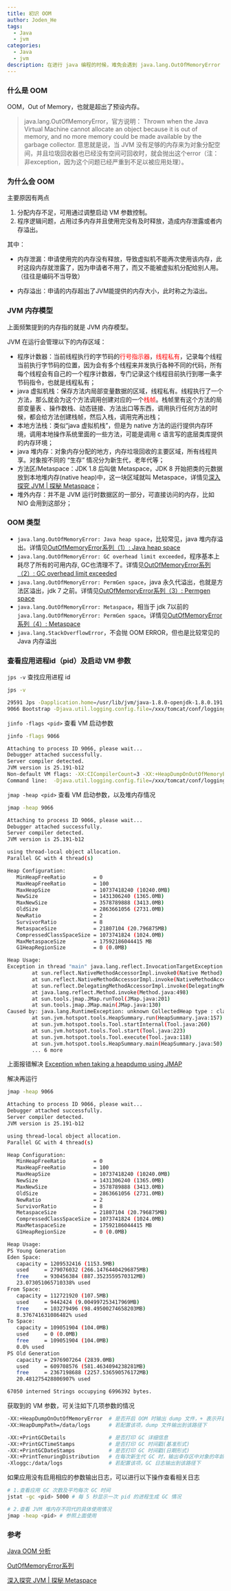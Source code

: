 ```yaml
---
title: 初识 OOM
author: Joden_He
tags: 
  - Java
  - jvm
categories: 
  - Java
  - jvm
description: 在进行 java 编程的时候，难免会遇到 java.lang.OutOfMemoryError (简称 OOM)，也就是程序内存不够用，这里让我们简单的了解一下 OOM。
---
```


### 什么是 OOM

OOM，Out of Memory，也就是超出了预设内存。

> java.lang.OutOfMemoryError，官方说明： Thrown when the Java Virtual Machine cannot allocate an object because it is out of memory, and no more memory could be made available by the garbage collector. 意思就是说，当 JVM 没有足够的内存来为对象分配空间，并且垃圾回收器也已经没有空间可回收时，就会抛出这个error（注：非exception，因为这个问题已经严重到不足以被应用处理）。



### 为什么会 OOM

主要原因有两点

1. 分配内存不足，可用通过调整启动 VM 参数控制。
2. 程序逻辑问题，占用过多内存并且使用完没有及时释放，造成内存泄露或者内存溢出。

其中：

- 内存泄漏：申请使用完的内存没有释放，导致虚拟机不能再次使用该内存，此时这段内存就泄露了，因为申请者不用了，而又不能被虚拟机分配给别人用。（往往是编码不当导致）

- 内存溢出：申请的内存超出了JVM能提供的内存大小，此时称之为溢出。



### JVM 内存模型

上面频繁提到的内存指的就是 JVM 内存模型。

JVM 在运行会管理以下的内存区域：

- 程序计数器：当前线程执行的字节码的<font color="red">行号指示器</font>，<font color="red">线程私有</font>，记录每个线程当前执行字节码的位置，因为会有多个线程来并发执行各种不同的代码，所有每个线程会有自己的一个程序计数器，专门记录这个线程目前执行到哪一条字节码指令，也就是线程私有；
- java 虚拟机栈：保存方法内局部变量数据的区域，线程私有。线程执行了一个方法，那么就会为这个方法调用创建对应的一个<font color="red">栈帧</font>。栈帧里有这个方法的局部变量表 、操作数栈、动态链接、方法出口等东西，调用执行任何方法的时候，都会给方法创建栈帧，然后入栈，调用完再出栈；
- 本地方法栈：类似“java 虚拟机栈”，但是为 native 方法的运行提供内存环境，调用本地操作系统里面的一些方法，可能是调用 c 语言写的底层类库提供的内存环境；
- java 堆内存：对象内存分配的地方，内存垃圾回收的主要区域，所有线程共享。对象按不同的 “生存” 情况分为新生代，老年代等；
- 方法区/Metaspace：JDK 1.8 后叫做 Metaspace，JDK 8 开始把类的元数据放到本地堆内存(native heap)中，这一块区域就叫 Metaspace，详情见[深入探究 JVM | 探秘 Metaspace](https://www.sczyh30.com/posts/Java/jvm-metaspace/)；
- 堆外内存：并不是 JVM 运行时数据区的一部分，可直接访问的内存，比如 NIO 会用到这部分；



### OOM 类型

- `java.lang.OutOfMemoryError: Java heap space`，比较常见，java 堆内存溢出。详情见[OutOfMemoryError系列（1）: Java heap space](https://blog.csdn.net/renfufei/article/details/76350794)
- `java.lang.OutOfMemoryError: GC overhead limit exceeded`，程序基本上耗尽了所有的可用内存, GC也清理不了。详情见[OutOfMemoryError系列（2）: GC overhead limit exceeded](https://blog.csdn.net/renfufei/article/details/77585294)
- `java.lang.OutOfMemoryError: PermGen space`，java 永久代溢出，也就是方法区溢出，jdk 7 之前。详情见[OutOfMemoryError系列（3）: Permgen space](https://blog.csdn.net/renfufei/article/details/77994177)
- `java.lang.OutOfMemoryError: Metaspace`，相当于 jdk 7以前的 `java.lang.OutOfMemoryError: PermGen space`。详情见[OutOfMemoryError系列（4）: Metaspace](https://blog.csdn.net/renfufei/article/details/78061354)
- `java.lang.StackOverflowError`，不会抛 OOM ERROR，但也是比较常见的 Java 内存溢出



### 查看应用进程id（pid）及启动 VM 参数

`jps -v` 查找应用进程 id 

```bash
jps -v

29591 Jps -Dapplication.home=/usr/lib/jvm/java-1.8.0-openjdk-1.8.0.191.b12-1.el7_6.x86_64 -Xms8m
9066 Bootstrap -Djava.util.logging.config.file=/xxx/tomcat/conf/logging.properties -Djava.util.logging.manager=org.apache.juli.ClassLoaderLogManager -Xms512m -Xmx2048m -Djdk.tls.ephemeralDHKeySize=2048 -Xms4096m -Xmx10240m -XX:+HeapDumpOnOutOfMemoryError -XX:HeapDumpPath=/xxx/dump -Djava.protocol.handler.pkgs=org.apache.catalina.webresources -Dorg.apache.catalina.security.SecurityListener.UMASK=0027 -Dignore.endorsed.dirs= -Dcatalina.base=/xxx/tomcat -Dcatalina.home=/xxx/lib/tomcat -Djava.io.tmpdir=/xxx/tomcat/temp
```

`jinfo -flags <pid>` 查看 VM 启动参数

```bash
jinfo -flags 9066

Attaching to process ID 9066, please wait...
Debugger attached successfully.
Server compiler detected.
JVM version is 25.191-b12
Non-default VM flags: -XX:CICompilerCount=3 -XX:+HeapDumpOnOutOfMemoryError -XX:HeapDumpPath=null -XX:InitialHeapSize=4294967296 -XX:MaxHeapSize=10737418240 -XX:MaxNewSize=3578789888 -XX:MinHeapDeltaBytes=524288 -XX:NewSize=1431306240 -XX:OldSize=2863661056 -XX:+UseCompressedClassPointers -XX:+UseCompressedOops -XX:+UseParallelGC
Command line:  -Djava.util.logging.config.file=/xxx/tomcat/conf/logging.properties -Djava.util.logging.manager=org.apache.juli.ClassLoaderLogManager -Xms512m -Xmx2048m -Djdk.tls.ephemeralDHKeySize=2048 -Xms4096m -Xmx10240m -XX:+HeapDumpOnOutOfMemoryError -XX:HeapDumpPath=/xxx/dump -Djava.protocol.handler.pkgs=org.apache.catalina.webresources -Dorg.apache.catalina.security.SecurityListener.UMASK=0027 -Dignore.endorsed.dirs= -Dcatalina.base=/xxx/tomcat -Dcatalina.home=/xxx/lib/tomcat -Djava.io.tmpdir=/xxx/tomcat/temp
```

`jmap -heap <pid>`   查看 VM 启动参数，以及堆内存情况

```bash
jmap -heap 9066

Attaching to process ID 9066, please wait...
Debugger attached successfully.
Server compiler detected.
JVM version is 25.191-b12

using thread-local object allocation.
Parallel GC with 4 thread(s)

Heap Configuration:
   MinHeapFreeRatio         = 0
   MaxHeapFreeRatio         = 100
   MaxHeapSize              = 10737418240 (10240.0MB)
   NewSize                  = 1431306240 (1365.0MB)
   MaxNewSize               = 3578789888 (3413.0MB)
   OldSize                  = 2863661056 (2731.0MB)
   NewRatio                 = 2
   SurvivorRatio            = 8
   MetaspaceSize            = 21807104 (20.796875MB)
   CompressedClassSpaceSize = 1073741824 (1024.0MB)
   MaxMetaspaceSize         = 17592186044415 MB
   G1HeapRegionSize         = 0 (0.0MB)

Heap Usage:
Exception in thread "main" java.lang.reflect.InvocationTargetException
        at sun.reflect.NativeMethodAccessorImpl.invoke0(Native Method)
        at sun.reflect.NativeMethodAccessorImpl.invoke(NativeMethodAccessorImpl.java:62)
        at sun.reflect.DelegatingMethodAccessorImpl.invoke(DelegatingMethodAccessorImpl.java:43)
        at java.lang.reflect.Method.invoke(Method.java:498)
        at sun.tools.jmap.JMap.runTool(JMap.java:201)
        at sun.tools.jmap.JMap.main(JMap.java:130)
Caused by: java.lang.RuntimeException: unknown CollectedHeap type : class sun.jvm.hotspot.gc_interface.CollectedHeap
        at sun.jvm.hotspot.tools.HeapSummary.run(HeapSummary.java:157)
        at sun.jvm.hotspot.tools.Tool.startInternal(Tool.java:260)
        at sun.jvm.hotspot.tools.Tool.start(Tool.java:223)
        at sun.jvm.hotspot.tools.Tool.execute(Tool.java:118)
        at sun.jvm.hotspot.tools.HeapSummary.main(HeapSummary.java:50)
        ... 6 more
```

上面报错解决 [Exception when taking a heapdump using JMAP](https://stackoverflow.com/questions/20109503/exception-when-taking-a-heapdump-using-jmap)

解决再运行

```bash
jmap -heap 9066

Attaching to process ID 9066, please wait...
Debugger attached successfully.
Server compiler detected.
JVM version is 25.191-b12

using thread-local object allocation.
Parallel GC with 4 thread(s)

Heap Configuration:
   MinHeapFreeRatio         = 0
   MaxHeapFreeRatio         = 100
   MaxHeapSize              = 10737418240 (10240.0MB)
   NewSize                  = 1431306240 (1365.0MB)
   MaxNewSize               = 3578789888 (3413.0MB)
   OldSize                  = 2863661056 (2731.0MB)
   NewRatio                 = 2
   SurvivorRatio            = 8
   MetaspaceSize            = 21807104 (20.796875MB)
   CompressedClassSpaceSize = 1073741824 (1024.0MB)
   MaxMetaspaceSize         = 17592186044415 MB
   G1HeapRegionSize         = 0 (0.0MB)

Heap Usage:
PS Young Generation
Eden Space:
   capacity = 1209532416 (1153.5MB)
   used     = 279076032 (266.14764404296875MB)
   free     = 930456384 (887.3523559570312MB)
   23.073051065710338% used
From Space:
   capacity = 112721920 (107.5MB)
   used     = 9442424 (9.004997253417969MB)
   free     = 103279496 (98.49500274658203MB)
   8.376741631086482% used
To Space:
   capacity = 109051904 (104.0MB)
   used     = 0 (0.0MB)
   free     = 109051904 (104.0MB)
   0.0% used
PS Old Generation
   capacity = 2976907264 (2839.0MB)
   used     = 609708576 (581.4634094238281MB)
   free     = 2367198688 (2257.536590576172MB)
   20.481275428806907% used

67050 interned Strings occupying 6996392 bytes.
```

获取到的 VM 参数，可关注如下几项参数的情况

```bash
-XX:+HeapDumpOnOutOfMemoryError  # 是否开启 OOM 时输出 dump 文件，+ 表示开启
-XX:HeapDumpPath=/data/logs      # 若配置该项，dump 文件输出到该路径下

-XX:+PrintGCDetails              # 是否打印 GC 详细信息
-XX:+PrintGCTimeStamps           # 是否打印 GC 时间戳(基准形式)
-XX:+PrintGCDateStamps           # 是否打印 GC 时间戳(日期形式)
-XX:+PrintTenuringDistribution   # 在每次新生代 GC 时，输出幸存区中对象的年龄分布
-Xloggc:/data/logs               # 若配置该项，GC 日志输出到该路径下
```

如果应用没有启用相应的参数输出日志，可以进行以下操作查看相关日志

```bash
# 1.查看应用 GC 次数及平均每次 GC 时间
jstat -gc <pid> 5000 # 每 5 秒显示一次 pid 的进程生成 GC 情况

# 2.查看 JVM 堆内存不同代的具体使用情况
jmap -heap <pid> # 参照上面使用
```



### 参考

[Java OOM 分析](https://jluncc.github.io/2019/06/10/oom-analysis-1/)

[OutOfMemoryError系列](https://blog.csdn.net/renfufei/article/details/76350794)

[深入探究 JVM | 探秘 Metaspace](https://www.sczyh30.com/posts/Java/jvm-metaspace/)